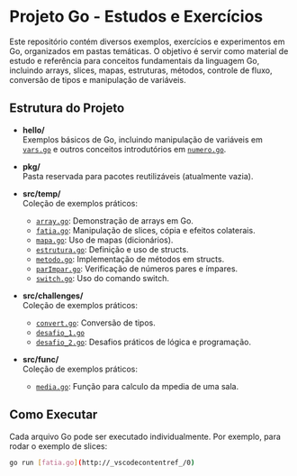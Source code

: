 # Projeto Go - Estudos e Exercícios

Este repositório contém diversos exemplos, exercícios e experimentos em Go, organizados em pastas temáticas. O objetivo é servir como material de estudo e referência para conceitos fundamentais da linguagem Go, incluindo arrays, slices, mapas, estruturas, métodos, controle de fluxo, conversão de tipos e manipulação de variáveis.

## Estrutura do Projeto

- **hello/**  
  Exemplos básicos de Go, incluindo manipulação de variáveis em [`vars.go`](hello/vars.go) e outros conceitos introdutórios em [`numero.go`](hello/numero.go).

- **pkg/**  
  Pasta reservada para pacotes reutilizáveis (atualmente vazia).

- **src/temp/**  
  Coleção de exemplos práticos:
  - [`array.go`](src/temp/array.go): Demonstração de arrays em Go.
  - [`fatia.go`](src/temp/fatia.go): Manipulação de slices, cópia e efeitos colaterais.
  - [`mapa.go`](src/temp/mapa.go): Uso de mapas (dicionários).
  - [`estrutura.go`](src/temp/estrutura.go): Definição e uso de structs.
  - [`metodo.go`](src/temp/metodo.go): Implementação de métodos em structs.
  - [`parImpar.go`](src/temp/parImpar.go): Verificação de números pares e ímpares.
  - [`switch.go`](src/temp/switch.go): Uso do comando switch.

- **src/challenges/**  
  Coleção de exemplos práticos:
  - [`convert.go`](src/challenges/convert.go): Conversão de tipos.
  - [`desafio_1.go`](src/challenges/desafio_1.go)
  - [`desafio_2.go`](src/challenges/desafio_2.go): Desafios práticos de lógica e programação.

- **src/func/**  
  Coleção de exemplos práticos:
  - [`media.go`](src/func/media.go): Função para calculo da mpedia de uma sala.

## Como Executar

Cada arquivo Go pode ser executado individualmente. Por exemplo, para rodar o exemplo de slices:

```sh
go run [fatia.go](http://_vscodecontentref_/0)
